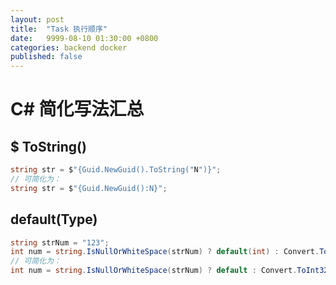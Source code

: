 ```yaml
---
layout: post
title:  "Task 执行顺序"
date:   9999-08-10 01:30:00 +0800
categories: backend docker
published: false
---
```


# C# 简化写法汇总

## $ ToString()

```csharp
string str = $"{Guid.NewGuid().ToString("N")}";
// 可简化为：
string str = $"{Guid.NewGuid():N}";
```

## default(Type)

```csharp
string strNum = "123";
int num = string.IsNullOrWhiteSpace(strNum) ? default(int) : Convert.ToInt32(strNum);
// 可简化为：
int num = string.IsNullOrWhiteSpace(strNum) ? default : Convert.ToInt32(strNum);
```